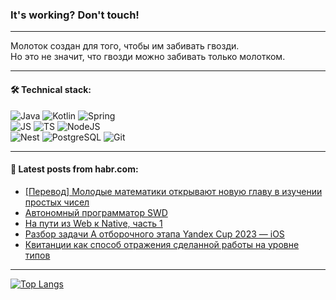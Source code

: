 ### It's working? Don't touch!

---
Молоток создан для того, чтобы им забивать гвозди. <br>
Но это не значит, что гвозди можно забивать только молотком.

---

#### 🛠️ Technical stack:

![Java](https://img.shields.io/badge/Java-informational?logo=Oracle&style=flat&logoColor=white&color=FF4500)
![Kotlin](https://img.shields.io/badge/Kotlin-informational?logo=Kotlin&style=flat&logoColor=white&color=774D97)
![Spring](https://img.shields.io/badge/SpringBoot-informational?logo=SpringBoot&style=flat&logoColor=white&color=6DB33F) <br>
![JS](https://img.shields.io/badge/JS-informational?logo=javaScript&style=flat&logoColor=black&color=F7Df1E)
![TS](https://img.shields.io/badge/TypeScript-informational?logo=typeScript&style=flat&logoColor=black&color=0667A8)
![NodeJS](https://img.shields.io/badge/NodeJS-informational?logo=node.js&style=flat&logoColor=white&color=70A760) <br>
![Nest](https://img.shields.io/badge/NestJS-informational?logo=NestJS&style=flat&logoColor=white&color=E0234E)
![PostgreSQL](https://img.shields.io/badge/PostgreSQL-informational?logo=PostgreSQL&style=flat&logoColor=white&color=DAA520)
![Git](https://img.shields.io/badge/Git-informational?logo=git&style=flat&logoColor=white&color=778899)

___

#### 💬 Latest posts from habr.com:

<!-- BLOG-POST-LIST:START -->
- [[Перевод] Молодые математики открывают новую главу в изучении простых чисел](https://habr.com/ru/companies/ruvds/articles/771666/?utm_source=habrahabr&utm_medium=rss&utm_campaign=771666)
- [Автономный программатор SWD](https://habr.com/ru/articles/771970/?utm_source=habrahabr&utm_medium=rss&utm_campaign=771970)
- [На пути из Web к Native, часть 1](https://habr.com/ru/articles/771952/?utm_source=habrahabr&utm_medium=rss&utm_campaign=771952)
- [Разбор задачи A отборочного этапа Yandex Cup 2023 — iOS](https://habr.com/ru/articles/771948/?utm_source=habrahabr&utm_medium=rss&utm_campaign=771948)
- [Квитанции как способ отражения сделанной работы на уровне типов](https://habr.com/ru/articles/771946/?utm_source=habrahabr&utm_medium=rss&utm_campaign=771946)
<!-- BLOG-POST-LIST:END -->

---
[![Top Langs](https://github-readme-stats-git-master-advtsetting-gmailcom.vercel.app/api/top-langs/?username=zloylis&langs_count=10&hide_title=false&title_color=e6edf3&size_weight=0.5&count_weight=0.5&layout=compact&hide_border=true&theme=dracula)](https://github.com/zloylis)

<!-- ![GitHub stats](https://github-readme-stats-git-master-advtsetting-gmailcom.vercel.app/api?username=zloylis&show_icons=true&hide_border=true&theme=dracula&hide_title=true&include_all_commits=true&count_private=true&hide=contribs&hide_rank=true) -->
